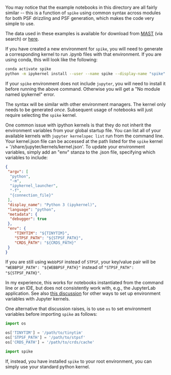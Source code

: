You may notice that the example notebooks in this directory are all fairly similar -- this is a function of `spike` using common syntax across modules for both PSF drizzling and PSF generation, which makes the code very simple to use. 

The data used in these examples is available for download from [MAST](https://mast.stsci.edu/portal/Mashup/Clients/Mast/Portal.html) (via search) or [here](https://uchicago.box.com/s/1a0ip1q4dsdoswpi86630m02275z95j1).

If you have created a new environment for `spike`, you will need to generate a corresponding kernel to run .ipynb files with that environment. If you are using conda, this will look like the following:

```bash
conda activate spike
python -m ipykernel install --user --name spike --display-name "spike"
````

If your `spike` environment does not include `jupyter`, you will need to install it before running the above command. Otherwise you will get a "No module named ipykernel" error.

The syntax will be similar with other environment managers. The kernel only needs to be generated _once_. Subsequent usage of notebooks will just require selecting the `spike` kernel.

One common issue with ipython kernels is that they do not inherit the environment variables from your global startup file. You can list all of your available kernels with `jupyter kernelspec list` run from the command line. Your kernel.json file can be accessed at the path listed for the `spike` kernel + '/share/jupyter/kernels/kernel.json'. To update your environment variables, simply add an "env" stanza to the .json file, specifying which variables to include:

```json
{
 "argv": [
  "python",
  "-m",
  "ipykernel_launcher",
  "-f",
  "{connection_file}"
 ],
 "display_name": "Python 3 (ipykernel)",
 "language": "python",
 "metadata": {
  "debugger": true
 },
 "env": {
    "TINYTIM": "${TINYTIM}",
    "STPSF_PATH": "${STPSF_PATH}",
    "CRDS_PATH": "${CRDS_PATH}"
 }
}
```

If you are still using `WebbPSF` instead of `STPSF`, your key/value pair will be `"WEBBPSF_PATH": "${WEBBPSF_PATH}"` instead of `"STPSF_PATH": "${STPSF_PATH}"`.

In my experience, this works for notebooks instantiated from the command line or an IDE, but does not consistently work with, e.g., the JupyterLab application. See also [this discussion](https://stackoverflow.com/questions/37890898/how-to-set-env-variable-in-jupyter-notebook) for other ways to set up environment variables with Jupyter kernels.

One alternative that discussion raises, is to use `os` to set environment variables before importing `spike` as follows:

```python
import os

os['TINYTIM'] = '/path/to/tinytim'
os['STPSF_PATH'] = '/path/to/stpsf'
os['CRDS_PATH'] = '/path/to/crds/cache'

import spike
```

If, instead, you have installed `spike` to your root environment, you can simply use your standard python kernel.